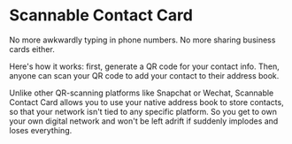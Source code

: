 # Scannable Contact Card

No more awkwardly typing in phone numbers. No more sharing business cards either.

Here's how it works: first, generate a QR code for your contact info. Then, anyone can scan your QR code to add your contact to their address book. 

Unlike other QR-scanning platforms like Snapchat or Wechat, Scannable Contact Card allows you to use your native address book to store contacts, so that your network isn't tied to any specific platform. So you get to own your own digital network and won't be left adrift if <insert big company here> suddenly implodes and loses everything. 

